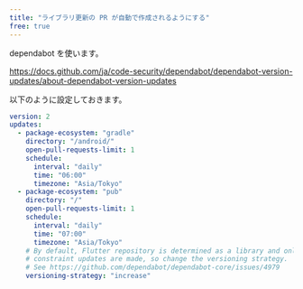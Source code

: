 ```yaml
---
title: "ライブラリ更新の PR が自動で作成されるようにする"
free: true
---
```


dependabot を使います。

https://docs.github.com/ja/code-security/dependabot/dependabot-version-updates/about-dependabot-version-updates

以下のように設定しておきます。

```yaml:.github/dependabot.yml
version: 2
updates:
  - package-ecosystem: "gradle"
    directory: "/android/"
    open-pull-requests-limit: 1
    schedule:
      interval: "daily"
      time: "06:00"
      timezone: "Asia/Tokyo"
  - package-ecosystem: "pub"
    directory: "/"
    open-pull-requests-limit: 1
    schedule:
      interval: "daily"
      time: "07:00"
      timezone: "Asia/Tokyo"
    # By default, Flutter repository is determined as a library and only version
    # constraint updates are made, so change the versioning strategy.
    # See https://github.com/dependabot/dependabot-core/issues/4979
    versioning-strategy: "increase"
```
